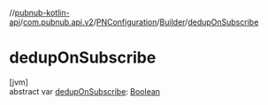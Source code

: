 //[pubnub-kotlin-api](../../../../index.md)/[com.pubnub.api.v2](../../index.md)/[PNConfiguration](../index.md)/[Builder](index.md)/[dedupOnSubscribe](dedup-on-subscribe.md)

# dedupOnSubscribe

[jvm]\
abstract var [dedupOnSubscribe](dedup-on-subscribe.md): [Boolean](https://kotlinlang.org/api/latest/jvm/stdlib/kotlin/-boolean/index.html)
